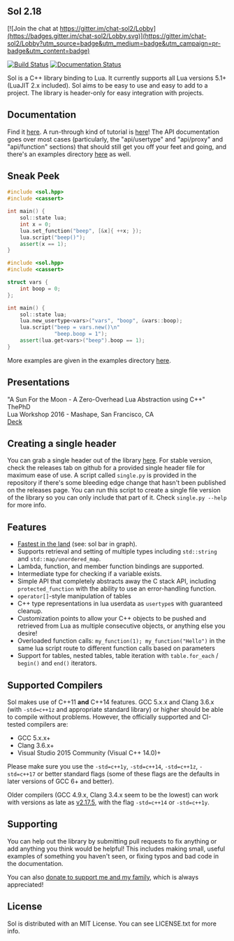 ## Sol 2.18

[![Join the chat at https://gitter.im/chat-sol2/Lobby](https://badges.gitter.im/chat-sol2/Lobby.svg)](https://gitter.im/chat-sol2/Lobby?utm_source=badge&utm_medium=badge&utm_campaign=pr-badge&utm_content=badge)

[![Build Status](https://travis-ci.org/ThePhD/sol2.svg?branch=develop)](https://travis-ci.org/ThePhD/sol2)
[![Documentation Status](https://readthedocs.org/projects/sol2/badge/?version=latest)](http://sol2.readthedocs.io/en/latest/?badge=latest)

Sol is a C++ library binding to Lua. It currently supports all Lua versions 5.1+ (LuaJIT 2.x included). Sol aims to be easy to use and easy to add to a project.
The library is header-only for easy integration with projects.

## Documentation

Find it [here](http://sol2.rtfd.io/). A run-through kind of tutorial is [here](http://sol2.readthedocs.io/en/latest/tutorial/all-the-things.html)! The API documentation goes over most cases (particularly, the "api/usertype" and "api/proxy" and "api/function" sections) that should still get you off your feet and going, and there's an examples directory [here](https://github.com/ThePhD/sol2/tree/develop/examples) as well.

## Sneak Peek

```cpp
#include <sol.hpp>
#include <cassert>

int main() {
    sol::state lua;
    int x = 0;
    lua.set_function("beep", [&x]{ ++x; });
    lua.script("beep()");
    assert(x == 1);
}
```

```cpp
#include <sol.hpp>
#include <cassert>

struct vars {
    int boop = 0;
};

int main() {
    sol::state lua;
    lua.new_usertype<vars>("vars", "boop", &vars::boop);
    lua.script("beep = vars.new()\n"
               "beep.boop = 1");
    assert(lua.get<vars>("beep").boop == 1);
}
```

More examples are given in the examples directory [here](https://github.com/ThePhD/sol2/tree/develop/examples). 

## Presentations

"A Sun For the Moon - A Zero-Overhead Lua Abstraction using C++"  
ThePhD  
Lua Workshop 2016 - Mashape, San Francisco, CA  
[Deck](https://github.com/ThePhD/sol2/blob/develop/docs/presentations/ThePhD%20-%20No%20Overhead%20C%20Abstraction%20-%202016.10.14.pdf)

## Creating a single header

You can grab a single header out of the library [here](https://github.com/ThePhD/sol2/tree/develop/single/sol). For stable version, check the releases tab on github for a provided single header file for maximum ease of use. A script called `single.py` is provided in the repository if there's some bleeding edge change that hasn't been published on the releases page. You can run this script to create a single file version of the library so you can only include that part of it. Check `single.py --help` for more info.

## Features

- [Fastest in the land](http://sol2.readthedocs.io/en/latest/benchmarks.html) (see: sol bar in graph).
- Supports retrieval and setting of multiple types including `std::string` and `std::map/unordered_map`.
- Lambda, function, and member function bindings are supported.
- Intermediate type for checking if a variable exists.
- Simple API that completely abstracts away the C stack API, including `protected_function` with the ability to use an error-handling function.
- `operator[]`-style manipulation of tables
- C++ type representations in lua userdata as `usertype`s with guaranteed cleanup.
- Customization points to allow your C++ objects to be pushed and retrieved from Lua as multiple consecutive objects, or anything else you desire!
- Overloaded function calls: `my_function(1); my_function("Hello")` in the same lua script route to different function calls based on parameters
- Support for tables, nested tables, table iteration with `table.for_each` / `begin()` and `end()` iterators.

## Supported Compilers

Sol makes use of C++11 **and** C++14 features. GCC 5.x.x and Clang 3.6.x (with `-std=c++1z` and appropriate standard library) 
or higher should be able to compile without problems. However, the officially supported and CI-tested compilers are:

- GCC 5.x.x+
- Clang 3.6.x+
- Visual Studio 2015 Community (Visual C++ 14.0)+

Please make sure you use the `-std=c++1y`, `-std=c++14`, `-std=c++1z`, `-std=c++17` or better standard flags 
(some of these flags are the defaults in later versions of GCC 6+ and better).

Older compilers (GCC 4.9.x, Clang 3.4.x seem to be the lowest) can work with versions as late 
as [v2.17.5](https://github.com/ThePhD/sol2/releases/tag/v2.17.5), with the flag `-std=c++14` or `-std=c++1y`.

## Supporting

You can help out the library by submitting pull requests to fix anything or add anything you think would be helpful! This includes making small, useful examples of something you haven't seen, or fixing typos and bad code in the documentation.

You can also [donate to support me and my family](paypal.me/LMeneide), which is always appreciated!

## License

Sol is distributed with an MIT License. You can see LICENSE.txt for more info.
